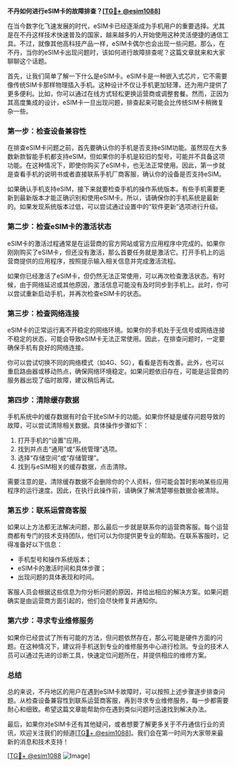 **不丹如何进行eSIM卡的故障排查？[[TG💪+ @esim1088](https://t.me/s/esim1088)]**

在当今数字化飞速发展的时代，eSIM卡已经逐渐成为手机用户的重要选择。尤其是在不丹这样技术快速普及的国家，越来越多的人开始使用这种灵活便捷的通信工具。不过，就像其他高科技产品一样，eSIM卡偶尔也会出现一些问题。那么，在不丹，当你的eSIM卡出现问题时，该如何进行故障排查呢？这篇文章就来和大家聊聊这个话题。

首先，让我们简单了解一下什么是eSIM卡。eSIM卡是一种嵌入式芯片，它不需要像传统SIM卡那样物理插入手机。这种设计不仅让手机更加轻薄，还为用户提供了更多便利。比如，你可以通过在线方式轻松更换运营商或调整套餐。然而，正因为其高度集成的设计，eSIM卡一旦出现问题，排查起来可能会比传统SIM卡稍微复杂一些。

### **第一步：检查设备兼容性**
在排查eSIM卡问题之前，首先要确认你的手机是否支持eSIM功能。虽然现在大多数新款智能手机都支持eSIM，但如果你的手机是较旧的型号，可能并不具备这项功能。在这种情况下，即使你购买了eSIM卡，也无法正常使用。因此，第一步就是查看手机的说明书或者直接联系手机厂商客服，确认你的设备是否支持eSIM。

如果确认手机支持eSIM，接下来就要检查手机的操作系统版本。有些手机需要更新到最新版本才能正确识别和使用eSIM卡。所以，请确保你的手机系统是最新的。如果发现系统版本过低，可以尝试通过设置中的“软件更新”选项进行升级。

### **第二步：检查eSIM卡的激活状态**
eSIM卡的激活过程通常是在运营商的官方网站或官方应用程序中完成的。如果你刚刚购买了eSIM卡，但还没有激活，那么首要任务就是激活它。打开手机上的运营商提供的应用程序，按照提示输入相关信息并完成激活流程。

如果你已经激活了eSIM卡，但仍然无法正常使用，可以再次检查激活状态。有时候，由于网络延迟或其他原因，激活信息可能没有及时同步到手机上。此时，你可以尝试重新启动手机，并再次检查eSIM卡的状态。

### **第三步：检查网络连接**
eSIM卡的正常运行离不开稳定的网络环境。如果你的手机处于无信号或网络连接不稳定的状态，可能会导致eSIM卡无法正常使用。因此，在排查问题时，一定要确保手机有良好的网络连接。

你可以尝试切换不同的网络模式（如4G、5G），看看是否有改善。此外，也可以重启路由器或移动热点，确保网络环境稳定。如果问题依旧存在，可能是运营商的服务器出现了临时故障，建议稍后再试。

### **第四步：清除缓存数据**
手机系统中的缓存数据有时会干扰eSIM卡的功能。如果你怀疑是缓存问题导致的故障，可以尝试清除相关数据。具体操作步骤如下：

1. 打开手机的“设置”应用。
2. 找到并点击“通用”或“系统管理”选项。
3. 选择“存储空间”或“存储管理”。
4. 找到与eSIM相关的缓存数据，点击清除。

需要注意的是，清除缓存数据不会删除你的个人资料，但可能会暂时影响某些应用程序的运行速度。因此，在执行此操作前，请确保了解清楚哪些数据会被清除。

### **第五步：联系运营商客服**
如果以上方法都无法解决问题，那么最后一步就是联系你的运营商客服。每个运营商都有专门的技术支持团队，他们可以为你提供更专业的帮助。在联系客服时，记得准备好以下信息：

- 手机型号和操作系统版本；
- eSIM卡的激活时间和具体步骤；
- 出现问题的具体表现和时间。

客服人员会根据这些信息为你分析问题的原因，并给出相应的解决方案。如果问题确实是由运营商方面引起的，他们会尽快修复并通知你。

### **第六步：寻求专业维修服务**
如果你已经尝试了所有可能的方法，但问题依然存在，那么可能是硬件方面的问题。在这种情况下，建议将手机送到专业的维修服务中心进行检测。专业的技术人员可以通过先进的诊断工具，快速定位问题所在，并提供相应的维修方案。

### **总结**
总的来说，不丹地区的用户在遇到eSIM卡故障时，可以按照上述步骤逐步排查问题。从检查设备兼容性到联系运营商客服，再到寻求专业维修服务，每一步都需要耐心和细致。希望这篇文章能帮助你在遇到类似问题时迅速找到解决办法。

最后，如果你对eSIM卡还有其他疑问，或者想要了解更多关于不丹通信行业的资讯，欢迎关注我们的频道[[TG💪+ @esim1088](https://t.me/s/esim1088)]。我们会在第一时间为大家带来最新的消息和技术支持！

[[TG💪+ @esim1088](https://t.me/s/esim1088) ![Image](https://i.postimg.cc/4NQfJmqS/Snipaste-2025-05-13-00-14-12.png)]